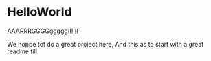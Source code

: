 # HelloWorld
AAARRRGGGGggggg!!!!!!

We hoppe tot do a great project here, And this as to start with a great readme fill.


